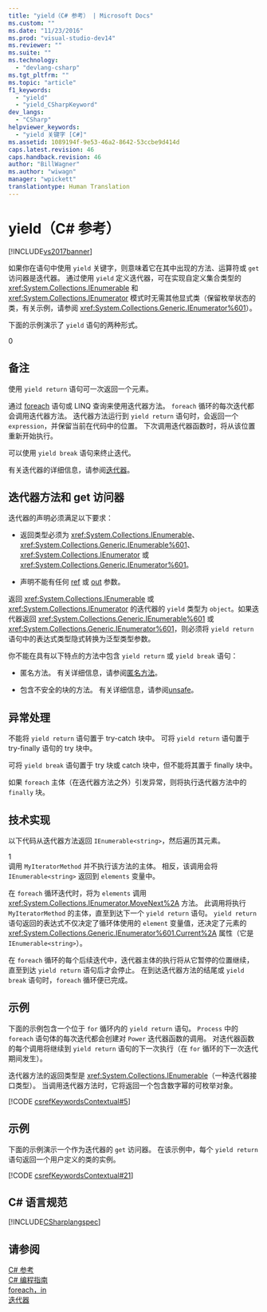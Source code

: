 ```yaml
---
title: "yield（C# 参考） | Microsoft Docs"
ms.custom: ""
ms.date: "11/23/2016"
ms.prod: "visual-studio-dev14"
ms.reviewer: ""
ms.suite: ""
ms.technology: 
  - "devlang-csharp"
ms.tgt_pltfrm: ""
ms.topic: "article"
f1_keywords: 
  - "yield"
  - "yield_CSharpKeyword"
dev_langs: 
  - "CSharp"
helpviewer_keywords: 
  - "yield 关键字 [C#]"
ms.assetid: 1089194f-9e53-46a2-8642-53ccbe9d414d
caps.latest.revision: 46
caps.handback.revision: 46
author: "BillWagner"
ms.author: "wiwagn"
manager: "wpickett"
translationtype: Human Translation
---
```

# yield（C# 参考）
[!INCLUDE[vs2017banner](../../../csharp/includes/vs2017banner.md)]

如果你在语句中使用 `yield` 关键字，则意味着它在其中出现的方法、运算符或 `get` 访问器是迭代器。  通过使用 `yield` 定义迭代器，可在实现自定义集合类型的 <xref:System.Collections.IEnumerable> 和 <xref:System.Collections.IEnumerator> 模式时无需其他显式类（保留枚举状态的类，有关示例，请参阅 <xref:System.Collections.Generic.IEnumerator%601>）。  
  
 下面的示例演示了 `yield` 语句的两种形式。  
  
<CodeContentPlaceHolder>0</CodeContentPlaceHolder>  
## 备注  
 使用 `yield return` 语句可一次返回一个元素。  
  
 通过 [foreach](../../../csharp/language-reference/keywords/foreach-in.md) 语句或 LINQ 查询来使用迭代器方法。  `foreach` 循环的每次迭代都会调用迭代器方法。  迭代器方法运行到 `yield return` 语句时，会返回一个 `expression`，并保留当前在代码中的位置。  下次调用迭代器函数时，将从该位置重新开始执行。  
  
 可以使用 `yield break` 语句来终止迭代。  
  
 有关迭代器的详细信息，请参阅[迭代器](../Topic/Iterators%20\(C%23%20and%20Visual%20Basic\).md)。  
  
## 迭代器方法和 get 访问器  
 迭代器的声明必须满足以下要求：  
  
-   返回类型必须为 <xref:System.Collections.IEnumerable>、<xref:System.Collections.Generic.IEnumerable%601>、<xref:System.Collections.IEnumerator> 或 <xref:System.Collections.Generic.IEnumerator%601>。  
  
-   声明不能有任何 [ref](../../../csharp/language-reference/keywords/ref.md) 或 [out](../../../csharp/language-reference/keywords/out.md) 参数。  
  
 返回 <xref:System.Collections.IEnumerable> 或 <xref:System.Collections.IEnumerator> 的迭代器的 `yield` 类型为 `object`。如果迭代器返回 <xref:System.Collections.Generic.IEnumerable%601> 或 <xref:System.Collections.Generic.IEnumerator%601>，则必须将 `yield return` 语句中的表达式类型隐式转换为泛型类型参数。  
  
 你不能在具有以下特点的方法中包含 `yield return` 或 `yield break` 语句：  
  
-   匿名方法。  有关详细信息，请参阅[匿名方法](../../../csharp/programming-guide/statements-expressions-operators/anonymous-methods.md)。  
  
-   包含不安全的块的方法。  有关详细信息，请参阅[unsafe](../../../csharp/language-reference/keywords/unsafe.md)。  
  
## 异常处理  
 不能将 `yield return` 语句置于 try\-catch 块中。  可将 `yield return` 语句置于 try\-finally 语句的 try 块中。  
  
 可将 `yield break` 语句置于 try 块或 catch 块中，但不能将其置于 finally 块中。  
  
 如果 `foreach` 主体（在迭代器方法之外）引发异常，则将执行迭代器方法中的 `finally` 块。  
  
## 技术实现  
 以下代码从迭代器方法返回 `IEnumerable<string>`，然后遍历其元素。  
  
<CodeContentPlaceHolder>1</CodeContentPlaceHolder>  
 调用 `MyIteratorMethod` 并不执行该方法的主体。  相反，该调用会将 `IEnumerable<string>` 返回到 `elements` 变量中。  
  
 在 `foreach` 循环迭代时，将为 `elements` 调用 <xref:System.Collections.IEnumerator.MoveNext%2A> 方法。  此调用将执行 `MyIteratorMethod` 的主体，直至到达下一个 `yield return` 语句。  `yield return` 语句返回的表达式不仅决定了循环体使用的 `element` 变量值，还决定了元素的 <xref:System.Collections.Generic.IEnumerator%601.Current%2A> 属性（它是 `IEnumerable<string>`）。  
  
 在 `foreach` 循环的每个后续迭代中，迭代器主体的执行将从它暂停的位置继续，直至到达 `yield return` 语句后才会停止。  在到达迭代器方法的结尾或 `yield break` 语句时，`foreach` 循环便已完成。  
  
## 示例  
 下面的示例包含一个位于 `for` 循环内的 `yield return` 语句。  `Process` 中的 `foreach` 语句体的每次迭代都会创建对 `Power` 迭代器函数的调用。  对迭代器函数的每个调用将继续到 `yield return` 语句的下一次执行（在 `for` 循环的下一次迭代期间发生）。  
  
 迭代器方法的返回类型是 <xref:System.Collections.IEnumerable>（一种迭代器接口类型）。  当调用迭代器方法时，它将返回一个包含数字幂的可枚举对象。  
  
 [!CODE [csrefKeywordsContextual#5](../CodeSnippet/VS_Snippets_VBCSharp/csrefKeywordsContextual#5)]  
  
## 示例  
 下面的示例演示一个作为迭代器的 `get` 访问器。  在该示例中，每个 `yield return` 语句返回一个用户定义的类的实例。  
  
 [!CODE [csrefKeywordsContextual#21](../CodeSnippet/VS_Snippets_VBCSharp/csrefKeywordsContextual#21)]  
  
## C\# 语言规范  
 [!INCLUDE[CSharplangspec](../../../csharp/language-reference/keywords/includes/csharplangspec_md.md)]  
  
## 请参阅  
 [C\# 参考](../../../csharp/language-reference/index.md)   
 [C\# 编程指南](../../../csharp/programming-guide/index.md)   
 [foreach，in](../../../csharp/language-reference/keywords/foreach-in.md)   
 [迭代器](../Topic/Iterators%20\(C%23%20and%20Visual%20Basic\).md)